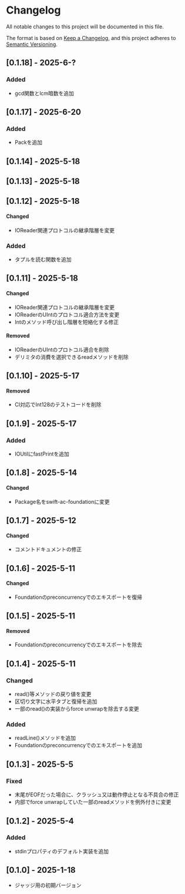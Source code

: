 # Changelog

All notable changes to this project will be documented in this file.

The format is based on [Keep a Changelog](https://keepachangelog.com/en/1.0.0/),
and this project adheres to [Semantic Versioning](https://semver.org/spec/v2.0.0.html).

## [0.1.18] - 2025-6-?
### Added
- gcd関数とlcm暗数を追加

## [0.1.17] - 2025-6-20
### Added
- Packを追加

## [0.1.14] - 2025-5-18

## [0.1.13] - 2025-5-18

## [0.1.12] - 2025-5-18
#### Changed
- IOReader関連プロトコルの継承階層を変更
### Added
- タプルを読む関数を追加

## [0.1.11] - 2025-5-18
#### Changed
- IOReader関連プロトコルの継承階層を変更
- IOReaderのUIntのプロトコル適合方法を変更
- Intのメソッド呼び出し階層を短絡化する修正
#### Removed
- IOReaderのUIntのプロトコル適合を削除
- デリミタの消費を選択できるreadメソッドを削除

## [0.1.10] - 2025-5-17
#### Removed
- CI対応でInt128のテストコードを削除

## [0.1.9] - 2025-5-17
### Added
- IOUtilにfastPrintを追加

## [0.1.8] - 2025-5-14
#### Changed
- Package名をswift-ac-foundationに変更

## [0.1.7] - 2025-5-12
#### Changed
- コメントドキュメントの修正

## [0.1.6] - 2025-5-11
#### Changed
- Foundationのpreconcurrencyでのエキスポートを復帰

## [0.1.5] - 2025-5-11
#### Removed
- Foundationのpreconcurrencyでのエキスポートを除去

## [0.1.4] - 2025-5-11
### Changed
- read()等メソッドの戻り値を変更
- 区切り文字に水平タブと復帰を追加
- 一部のread()の実装からforce unwrapを除去する変更
### Added
- readLine()メソッドを追加
- Foundationのpreconcurrencyでのエキスポートを追加

## [0.1.3] - 2025-5-5
### Fixed
- 末尾がEOFだった場合に、クラッシュ又は動作停止となる不具合の修正
- 内部でforce unwrapしていた一部のreadメソッドを例外付きに変更

## [0.1.2] - 2025-5-4
### Added
- stdinプロパティのデフォルト実装を追加

## [0.1.0] - 2025-1-18
- ジャッジ用の初期バージョン
